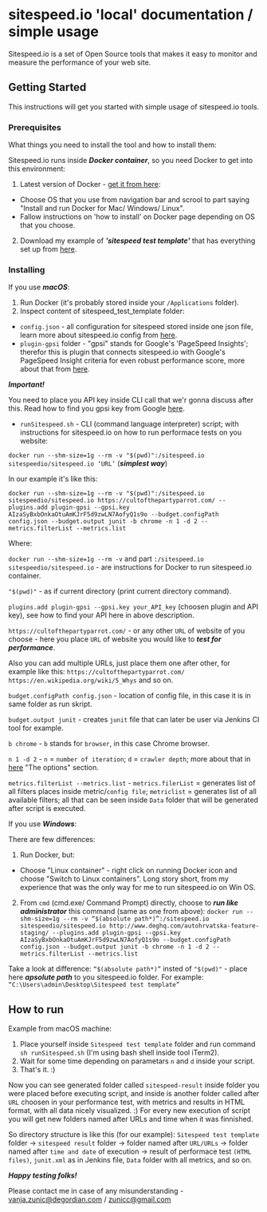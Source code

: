 # sitespeed.io 'local' documentation / simple usage

Sitespeed.io is a set of Open Source tools that makes it easy to monitor and measure the performance of your web site.

## Getting Started

This instructions will get you started with simple usage of sitespeed.io tools.

### Prerequisites

What things you need to install the tool and how to install them:

Sitespeed.io runs inside ***Docker container***, so you need Docker to get into this environment:
1. Latest version of Docker - [get it from here](https://docs.docker.com/install/):
* Choose OS that you use from navigation bar and scrool to part saying "Install and run Docker for Mac/ Windows/ Linux".
* Fallow instructions on 'how to install' on Docker page depending on OS that you choose.

2. Download my example of ***'sitespeed test template'*** that has everything set up from [here]().

### Installing
If you use ***macOS***:
1. Run Docker (it's probably stored inside your `/Applications` folder).
2. Inspect content of sitespeed_test_template folder:
* `config.json` - all configuration for sitespeed stored inside one json file, learn more about sitespeed.io config from [here](https://www.sitespeed.io/documentation/sitespeed.io/configuration/).
* `plugin-gpsi` folder - "gpsi" stands for Google's 'PageSpeed Insights'; therefor this is plugin that connects sitespeed.io with Google's PageSpeed Insight criteria for even robust performance score, more about that from [here](https://github.com/sitespeedio/plugin-gpsi).

***Important!***

You need to place you API key inside CLI call that we'r gonna discuss after this. Read how to find you gpsi key from Google [here](https://cloud.google.com/docs/authentication/api-keys?visit_id=636729451490184021-594932787&rd=1).

* `runSitespeed.sh` - CLI (command language interpreter) script; with instructions for sitespeed.io on how to run performace tests on you website:

`docker run --shm-size=1g --rm -v "$(pwd)":/sitespeed.io sitespeedio/sitespeed.io ‘URL’` (***simplest way***)

In our example it's like this:

`docker run --shm-size=1g --rm -v "$(pwd)":/sitespeed.io sitespeedio/sitespeed.io https://cultofthepartyparrot.com/ --plugins.add plugin-gpsi --gpsi.key AIzaSyBxbOnkaOtuAmKJrF5d9zwLN7AofyQ1s9o --budget.configPath config.json --budget.output junit -b chrome -n 1 -d 2 --metrics.filterList --metrics.list`

Where: 

`docker run --shm-size=1g --rm -v` and part `:/sitespeed.io sitespeedio/sitespeed.io` - are instructions for Docker to run sitespeed.io container.

`"$(pwd)"` - as if current directory (print current directory command).

`plugins.add plugin-gpsi --gpsi.key your_API_key` (choosen plugin and API key), see how to find your API here in above description.

`https://cultofthepartyparrot.com/` - or any other `URL` of website of you choose - here you place `URL` of website you would like to ***test for performance***.

Also you can add multiple URLs, just place them one after other, for example like this: 
`https://cultofthepartyparrot.com/ https://en.wikipedia.org/wiki/5_Whys` and so on.

`budget.configPath config.json` - location of config file, in this case it is in same folder as run skript.

`budget.output junit` - creates `junit` file that can later be user via Jenkins CI tool for example.

`b chrome` - `b` stands for `browser`, in this case Chrome browser.

`n 1 -d 2` - `n` = `number of iteration`; `d` = `crawler depth`; more about that in [here](https://www.sitespeed.io/documentation/sitespeed.io/configuration/) "The options" section.

`metrics.filterList --metrics.list` - `metrics.filerList` = generates list of all filters places inside metric/`config file`; `metriclist` = generates list of all available filters; all that can be seen inside `Data` folder that will be generated after script is executed.

If you use ***Windows***:

There are few differences:
1. Run Docker, but:
* Choose "Linux container" - right click on running Docker icon and choose "Switch to Linux containers". Long story short, from my experience that was the only way for me to run sitespeed.io on Win OS.
2. From `cmd` (cmd.exe/ Command Prompt) directly, choose to ***run like administrator*** this command (same as one from above):
`docker run --shm-size=1g --rm -v “$(absolute path*)”:/sitespeed.io sitespeedio/sitespeed.io http://www.deghq.com/autohrvatska-feature-staging/ --plugins.add plugin-gpsi --gpsi.key AIzaSyBxbOnkaOtuAmKJrF5d9zwLN7AofyQ1s9o --budget.configPath config.json --budget.output junit -b chrome -n 1 -d 2 --metrics.filterList --metrics.list`

Take a look at difference:
`“$(absolute path*)”` insted of `"$(pwd)"` - place here ***apsolute path*** to you sitespeed.io folder.
For example:
`“C:\Users\admin\Desktop\Sitespeed test template”`

## How to run
Example from macOS machine:
1. Place yourself inside `Sitespeed test template` folder and run command `sh runSitespeed.sh` (I'm using bash shell inside tool iTerm2).
2. Wait for some time depending on parametars `n` and `d` inside your script.
3. That's it. :)

Now you can see generated folder called `sitespeed-result` inside folder you were placed before executing script, and inside is another folder called after `URL` choosen in your performance test, with metrics and results in HTML format, with all data nicely visualized. :) 
For every new execution of script you will get new folders named after URLs and time when it was finnished.

So directory structure is like this (for our example):
`Sitespeed test template` folder -> `sitespeed result` folder -> folder named after `URL/URLs` -> folder named after `time and date` of execution -> result of performace test `(HTML files)`, `junit.xml` as in Jenkins file, `Data` folder with all metrics, and so on.

***Happy testing folks!***

Please contact me in case of any misunderstanding - vanja.zunic@degordian.com / zunicc@gmail.com

